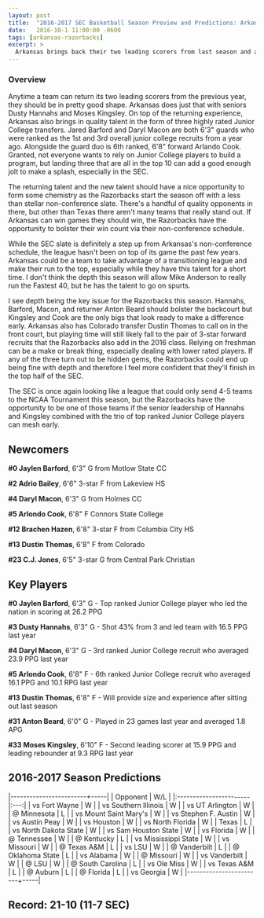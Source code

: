 ```yaml
---
layout: post
title:  "2016-2017 SEC Basketball Season Preview and Predictions: Arkansas Razorbacks"
date:   2016-10-1 11:00:00 -0600
tags: [arkansas-razorbacks]
excerpt: >
  Arkansas brings back their two leading scorers from last season and also reloads with a ton of top junior college talent. The Razorbacks have the ability to be similar to South Carolina last season and take advantage of a poor non-conference schedule to sling them into consideration in the SEC.
---
```

### Overview
Anytime a team can return its two leading scorers from the previous year, they should be in pretty good shape. Arkansas does just that with seniors Dusty Hannahs and Moses Kingsley. On top of the returning experience, Arkansas also brings in quality talent in the form of three highly rated Junior College transfers. Jared Barford and Daryl Macon are both 6'3" guards who were ranked as the 1st and 3rd overall junior college recruits from a year ago. Alongside the guard duo is 6th ranked, 6'8" forward Arlando Cook. Granted, not everyone wants to rely on Junior College players to build a program, but landing three that are all in the top 10 can add a good enough jolt to make a splash, especially in the SEC.

The returning talent and the new talent should have a nice opportunity to form some chemistry as the Razorbacks start the season off with a less than stellar non-conference slate. There's a handful of quality opponents in there, but other than Texas there aren't many teams that really stand out. If Arkansas can win games they should win, the Razorbacks have the opportunity to bolster their win count via their non-conference schedule.

While the SEC slate is definitely a step up from Arkansas's non-conference schedule, the league hasn't been on top of its game the past few years. Arkansas could be a team to take advantage of a transitioning league and make their run to the top, especially while they have this talent for a short time. I don't think the depth this season will allow Mike Anderson to really run the Fastest 40, but he has the talent to go on spurts.

I see depth being the key issue for the Razorbacks this season. Hannahs, Barford, Macon, and returner Anton Beard should bolster the backcourt but Kingsley and Cook are the only bigs that look ready to make a difference early. Arkansas also has Colorado transfer Dustin Thomas to call on in the front court, but playing time will still likely fall to the pair of 3-star forward recruits that the Razorbacks also add in the 2016 class. Relying on freshman can be a make or break thing, especially dealing with lower rated players. If any of the three turn out to be hidden gems, the Razorbacks could end up being fine with depth and therefore I feel more confident that they'll finish in the top half of the SEC.

The SEC is once again looking like a league that could only send 4-5 teams to the NCAA Tournament this season, but the Razorbacks have the opportunity to be one of those teams if the senior leadership of Hannahs and Kingsley combined with the trio of top ranked Junior College players can mesh early.


## Newcomers

**\#0 Jaylen Barford**, 6'3" G from Motlow State CC

**\#2 Adrio Bailey**, 6'6" 3-star F from Lakeview HS

**\#4 Daryl Macon**, 6'3" G from Holmes CC

**\#5 Arlondo Cook**, 6'8" F Connors State College

**\#12 Brachen Hazen**, 6'8" 3-star F from Columbia City HS

**\#13 Dustin Thomas**, 6'8" F from Colorado

**\#23 C.J. Jones**, 6'5" 3-star G from Central Park Christian


## Key Players

**\#0 Jaylen Barford**, 6'3" G - Top ranked Junior College player who led the nation in scoring at 26.2 PPG

**\#3 Dusty Hannahs**, 6'3" G - Shot 43% from 3 and led team with 16.5 PPG last year

**\#4 Daryl Macon**, 6'3" G - 3rd ranked Junior College recruit who averaged 23.9 PPG last year

**\#5 Arlondo Cook**, 6'8" F - 6th ranked Junior College recruit who averaged 16.1 PPG and 10.1 RPG last year

**\#13 Dustin Thomas**, 6'8" F - Will provide size and experience after sitting out last season

**\#31 Anton Beard**, 6'0" G - Played in 23 games last year and averaged 1.8 APG

**\#33 Moses Kingsley**, 6'10" F - Second leading scorer at 15.9 PPG and leading rebounder at 9.3 RPG last year


## 2016-2017 Season Predictions

|------------------------+-----|
| Opponent               | W/L |
|:-----------------------|:---:|
| vs Fort Wayne          | W   |
| vs Southern Illinois   | W   |
| vs UT Arlington        | W   |
| @ Minnesota            | L   |
| vs Mount Saint Mary's  | W   |
| vs Stephen F. Austin   | W   |
| vs Austin Peay         | W   |
| vs Houston             | W   |
| vs North Florida       | W   |
| Texas                  | L   |
| vs North Dakota State  | W   |
| vs Sam Houston State   | W   |
| vs Florida             | W   |
| @ Tennessee            | W   |
| @ Kentucky             | L   |
| vs Mississippi State   | W   |
| vs Missouri            | W   |
| @ Texas A&M            | L   |
| vs LSU                 | W   |
| @ Vanderbilt           | L   |
| @ Oklahoma State       | L   |
| vs Alabama             | W   |
| @ Missouri             | W   |
| vs Vanderbilt          | W   |
| @ LSU                  | W   |
| @ South Carolina       | L   |
| vs Ole Miss            | W   |
| vs Texas A&M           | L   |
| @ Auburn               | L   |
| @ Florida              | L   |
| vs Georgia             | W   |
|------------------------+-----|

## Record: 21-10 (11-7 SEC)
